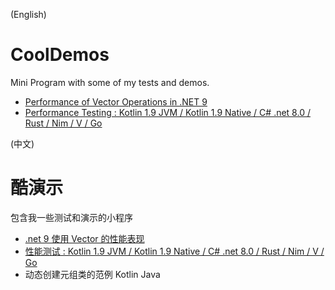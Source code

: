 (English)
# CoolDemos
Mini Program with some of my tests and demos. 

- [Performance of Vector Operations in .NET 9](VectorDemo/README.md)
- [Performance Testing : Kotlin 1.9 JVM / Kotlin 1.9 Native / C# .net 8.0 / Rust / Nim / V / Go](LongConverterDemo/README.md)

(中文)
# 酷演示
包含我一些测试和演示的小程序

- [.net 9 使用 Vector 的性能表现](VectorDemo/README.md)
- [性能测试 : Kotlin 1.9 JVM / Kotlin 1.9 Native / C# .net 8.0 / Rust / Nim / V / Go](LongConverterDemo/README.md)
- 动态创建元组类的范例 Kotlin Java